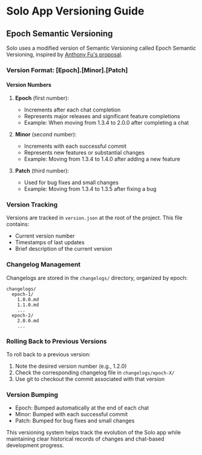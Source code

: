 # Solo App Versioning Guide

## Epoch Semantic Versioning

Solo uses a modified version of Semantic Versioning called Epoch Semantic Versioning, inspired by [Anthony Fu's proposal](https://antfu.me/posts/epoch-semver).

### Version Format: [Epoch].[Minor].[Patch]

#### Version Numbers

1. **Epoch** (first number):
   - Increments after each chat completion
   - Represents major releases and significant feature completions
   - Example: When moving from 1.3.4 to 2.0.0 after completing a chat

2. **Minor** (second number):
   - Increments with each successful commit
   - Represents new features or substantial changes
   - Example: Moving from 1.3.4 to 1.4.0 after adding a new feature

3. **Patch** (third number):
   - Used for bug fixes and small changes
   - Example: Moving from 1.3.4 to 1.3.5 after fixing a bug

### Version Tracking

Versions are tracked in `version.json` at the root of the project. This file contains:
- Current version number
- Timestamps of last updates
- Brief description of the current version

### Changelog Management

Changelogs are stored in the `changelogs/` directory, organized by epoch:
```
changelogs/
  epoch-1/
    1.0.0.md
    1.1.0.md
    ...
  epoch-2/
    2.0.0.md
    ...
```

### Rolling Back to Previous Versions

To roll back to a previous version:
1. Note the desired version number (e.g., 1.2.0)
2. Check the corresponding changelog file in `changelogs/epoch-X/`
3. Use git to checkout the commit associated with that version

### Version Bumping

- Epoch: Bumped automatically at the end of each chat
- Minor: Bumped with each successful commit
- Patch: Bumped for bug fixes and small changes

This versioning system helps track the evolution of the Solo app while maintaining clear historical records of changes and chat-based development progress.
